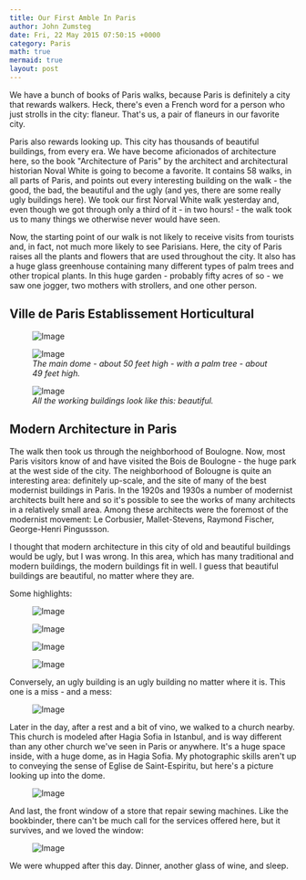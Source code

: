 ```yaml
---
title: Our First Amble In Paris
author: John Zumsteg
date: Fri, 22 May 2015 07:50:15 +0000
category: Paris
math: true
mermaid: true
layout: post
---
```

We have a bunch of books of Paris walks, because Paris is definitely a city that rewards walkers. Heck, there's even a French word for a person who just strolls in the city: flaneur. That's us, a pair of flaneurs in our favorite city.

Paris also rewards looking up. This city has thousands of beautiful buildings, from every era. We have become aficionados of architecture here, so the book "Architecture of Paris" by the architect and architectural historian Noval White is going to become a favorite. It contains 58 walks, in all parts of Paris, and points out every interesting building on the walk - the good, the bad, the beautiful and the ugly (and yes, there are some really ugly buildings here). We took our first Norval White walk yesterday and, even though we got through only a third of it - in two hours! - the walk took us to many things we otherwise never would have seen.

Now, the starting point of our walk is not likely to receive visits from tourists and, in fact, not much more likely to see Parisians. Here, the city of Paris raises all the plants and flowers that are used throughout the city. It also has a huge glass greenhouse containing many different types of palm trees and other tropical plants. In this huge garden - probably fifty acres of so - we saw one jogger, two mothers with strollers, and one other person.
<h2>Ville de Paris Establissement Horticultural</h2>
<figure class = "portrait">
	<img src="{{"/assets/images/2015/05/DSC047151.jpg" | prepend: site.baseurl | prepend: site.url }}" alt="Image" />
	<figcaption></figcaption>
</figure>



<figure class = "portrait">
	<img src="{{"/assets/images/2015/05/DSC04728.jpg" | prepend: site.baseurl | prepend: site.url }}" alt="Image" />
	<figcaption><em>The main dome - about 50 feet high - with a palm tree - about 49 feet high.</em></figcaption>
</figure>



<figure class = "portrait">
	<img src="{{"/assets/images/2015/05/DSC04742.jpg" | prepend: site.baseurl | prepend: site.url }}" alt="Image" />
	<figcaption><em>All the working buildings look like this: beautiful.</em></figcaption>
</figure>


<h2>Modern Architecture in Paris</h2>
The walk then took us through the neighborhood of Boulogne. Now, most Paris visitors know of and have visited the Bois de Boulogne - the huge park at the west side of the city. The neighborhood of Bolougne is quite an interesting area: definitely up-scale, and the site of many of the best modernist buildings in Paris. In the 1920s and 1930s a number of modernist architects built here and so it's possible to see the works of many architects in a relatively small area. Among these architects were the foremost of the modernist movement: Le Corbusier, Mallet-Stevens, Raymond Fischer, George-Henri Pingussson.

I thought that modern architecture in this city of old and beautiful buildings would be ugly, but I was wrong. In this area, which has many traditional and modern buildings, the modern buildings fit in well. I guess that beautiful buildings are beautiful, no matter where they are.

Some highlights:
<figure class = "portrait">
	<img src="{{"/assets/images/2015/05/DSC04767.jpg" | prepend: site.baseurl | prepend: site.url }}" alt="Image" />
	<figcaption></figcaption>
</figure>



<figure class = "portrait">
	<img src="{{"/assets/images/2015/05/DSC04760.jpg" | prepend: site.baseurl | prepend: site.url }}" alt="Image" />
	<figcaption></figcaption>
</figure>



<figure class = "portrait">
	<img src="{{"/assets/images/2015/05/DSC04758.jpg" | prepend: site.baseurl | prepend: site.url }}" alt="Image" />
	<figcaption></figcaption>
</figure>



<figure class = "landscape">
	<img src="{{"/assets/images/2015/05/DSC04751.jpg" | prepend: site.baseurl | prepend: site.url }}" alt="Image" />
	<figcaption></figcaption>
</figure>


Conversely, an ugly building is an ugly building no matter where it is. This one is a miss - and a mess:
<figure class = "portrait">
	<img src="{{"/assets/images/2015/05/DSC04756.jpg" | prepend: site.baseurl | prepend: site.url }}" alt="Image" />
	<figcaption></figcaption>
</figure>

Later in the day, after a rest and a bit of vino, we walked to a church nearby. This church is modeled after Hagia Sofia in Istanbul, and is way different than any other church we've seen in Paris or anywhere. It's a huge space inside, with a huge dome, as in Hagia Sofia. My photographic skills aren't up to conveying the sense of Eglise de Saint-Espiritu, but here's a picture looking up into the dome.

<figure class = "portrait">
	<img src="{{"/assets/images/2015/05/DSC04775.jpg" | prepend: site.baseurl | prepend: site.url }}" alt="Image" />
	<figcaption></figcaption>
</figure>

And last, the front window of a store that repair sewing machines. Like the bookbinder, there can't be much call for the services offered here, but it survives, and we loved the window:

<figure class = "landscape">
	<img src="{{"/assets/images/2015/05/DSC04778.jpg" | prepend: site.baseurl | prepend: site.url }}" alt="Image" />
	<figcaption></figcaption>
</figure>

We were whupped after this day. Dinner, another glass of wine, and sleep.

&nbsp;

&nbsp;

&nbsp;
